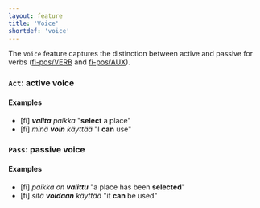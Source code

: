 ```yaml
---
layout: feature
title: 'Voice'
shortdef: 'voice'
---
```


The `Voice` feature captures the distinction between active
and passive for verbs ([fi-pos/VERB]() and [fi-pos/AUX]()).

### `Act`: active voice

#### Examples

* [fi] _<b>valita</b> paikka_ "<b>select</b> a place"
* [fi] _minä <b>voin</b> käyttää_ "I <b>can</b> use"

### `Pass`: passive voice

#### Examples

* [fi] _paikka on <b>valittu</b>_ "a place has been <b>selected</b>"
* [fi] _sitä <b>voidaan</b> käyttää_ "it <b>can</b> be used"
<!-- Interlanguage links updated Út zář 29 20:23:14 CEST 2020 -->
